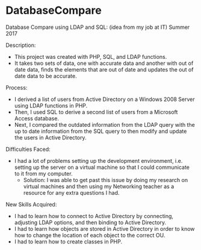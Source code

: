 # DatabaseCompare
Database Compare using LDAP and SQL: (idea from my job at IT) Summer 2017

Description: 
- This project was created with PHP, SQL, and LDAP functions.
- It takes two sets of data, one with accurate data and another with out of date data, finds the elements that are out of date and updates the out of date data to be accurate.

Process:
- I derived a list of users from Active Directory on a Windows 2008 Server using LDAP functions in PHP.
- Then, I used SQL to derive a second list of users from a Microsoft Access database.
- Next, I compared the outdated information from the LDAP query with the up to date information from the SQL query to then modify and update the users in Active Directory.

Difficulties Faced: 
- I had a lot of problems setting up the development environment, i.e. setting up the server on a virtual machine so that I could communicate to it from my computer.
  - Solution: I was able to get past this issue by doing my research on virtual machines and then using my Networking teacher as a resource for any extra questions I had. 

New Skills Acquired:
- I had to learn how to connect to Active Directory by connecting, adjusting LDAP options, and then binding to Active Directory.
- I had to learn how objects are stored in Active Directory in order to know how to change the location of each object to the correct OU.
- I had to learn how to create classes in PHP. 

